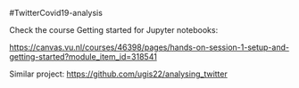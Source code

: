 #TwitterCovid19-analysis

Check the course Getting started for Jupyter notebooks:

https://canvas.vu.nl/courses/46398/pages/hands-on-session-1-setup-and-getting-started?module_item_id=318541

Similar project:
https://github.com/ugis22/analysing_twitter

